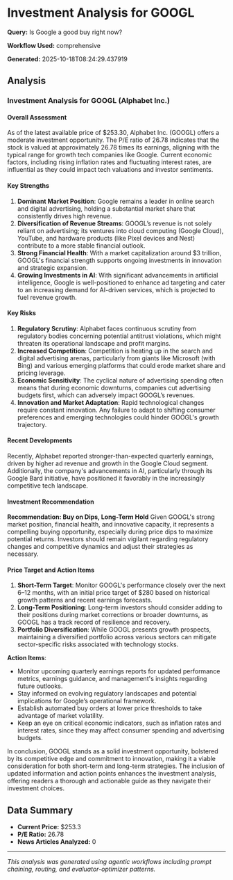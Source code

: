 # Investment Analysis for GOOGL

**Query:** Is Google a good buy right now?

**Workflow Used:** comprehensive

**Generated:** 2025-10-18T08:24:29.437919

## Analysis

### Investment Analysis for GOOGL (Alphabet Inc.)

#### Overall Assessment
As of the latest available price of $253.30, Alphabet Inc. (GOOGL) offers a moderate investment opportunity. The P/E ratio of 26.78 indicates that the stock is valued at approximately 26.78 times its earnings, aligning with the typical range for growth tech companies like Google. Current economic factors, including rising inflation rates and fluctuating interest rates, are influential as they could impact tech valuations and investor sentiments.

#### Key Strengths
1. **Dominant Market Position**: Google remains a leader in online search and digital advertising, holding a substantial market share that consistently drives high revenue.
2. **Diversification of Revenue Streams**: GOOGL’s revenue is not solely reliant on advertising; its ventures into cloud computing (Google Cloud), YouTube, and hardware products (like Pixel devices and Nest) contribute to a more stable financial outlook.
3. **Strong Financial Health**: With a market capitalization around $3 trillion, GOOGL's financial strength supports ongoing investments in innovation and strategic expansion.
4. **Growing Investments in AI**: With significant advancements in artificial intelligence, Google is well-positioned to enhance ad targeting and cater to an increasing demand for AI-driven services, which is projected to fuel revenue growth.

#### Key Risks
1. **Regulatory Scrutiny**: Alphabet faces continuous scrutiny from regulatory bodies concerning potential antitrust violations, which might threaten its operational landscape and profit margins.
2. **Increased Competition**: Competition is heating up in the search and digital advertising arenas, particularly from giants like Microsoft (with Bing) and various emerging platforms that could erode market share and pricing leverage.
3. **Economic Sensitivity**: The cyclical nature of advertising spending often means that during economic downturns, companies cut advertising budgets first, which can adversely impact GOOGL’s revenues.
4. **Innovation and Market Adaptation**: Rapid technological changes require constant innovation. Any failure to adapt to shifting consumer preferences and emerging technologies could hinder GOOGL's growth trajectory.

#### Recent Developments
Recently, Alphabet reported stronger-than-expected quarterly earnings, driven by higher ad revenue and growth in the Google Cloud segment. Additionally, the company's advancements in AI, particularly through its Google Bard initiative, have positioned it favorably in the increasingly competitive tech landscape.

#### Investment Recommendation
**Recommendation: Buy on Dips, Long-Term Hold**
Given GOOGL's strong market position, financial health, and innovative capacity, it represents a compelling buying opportunity, especially during price dips to maximize potential returns. Investors should remain vigilant regarding regulatory changes and competitive dynamics and adjust their strategies as necessary.

#### Price Target and Action Items
1. **Short-Term Target**: Monitor GOOGL's performance closely over the next 6–12 months, with an initial price target of $280 based on historical growth patterns and recent earnings forecasts.
2. **Long-Term Positioning**: Long-term investors should consider adding to their positions during market corrections or broader downturns, as GOOGL has a track record of resilience and recovery.
3. **Portfolio Diversification**: While GOOGL presents growth prospects, maintaining a diversified portfolio across various sectors can mitigate sector-specific risks associated with technology stocks.

**Action Items**:
- Monitor upcoming quarterly earnings reports for updated performance metrics, earnings guidance, and management's insights regarding future outlooks.
- Stay informed on evolving regulatory landscapes and potential implications for Google’s operational framework.
- Establish automated buy orders at lower price thresholds to take advantage of market volatility.
- Keep an eye on critical economic indicators, such as inflation rates and interest rates, since they may affect consumer spending and advertising budgets.

In conclusion, GOOGL stands as a solid investment opportunity, bolstered by its competitive edge and commitment to innovation, making it a viable consideration for both short-term and long-term strategies. The inclusion of updated information and action points enhances the investment analysis, offering readers a thorough and actionable guide as they navigate their investment choices.

## Data Summary

- **Current Price:** $253.3
- **P/E Ratio:** 26.78
- **News Articles Analyzed:** 0

---

*This analysis was generated using agentic workflows including prompt chaining, routing, and evaluator-optimizer patterns.*
